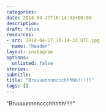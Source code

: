 ```yaml
---
categories:
date: 2014-04-27T10:14:33+00:00
description:
draft: false
resources:
- src: 2014-04-27_10-14-33_UTC.jpg
  name: "header"
layout: instagram
options:
  unlisted: false
stories:
subtitle:
title: "Bruuuunnnnccchhhhh!!!!!"
tags: []
---
```


"Bruuuunnnnccchhhhh!!!!!"

